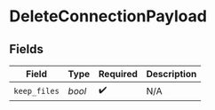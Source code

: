 # DeleteConnectionPayload


## Fields

| Field              | Type               | Required           | Description        |
| ------------------ | ------------------ | ------------------ | ------------------ |
| `keep_files`       | *bool*             | :heavy_check_mark: | N/A                |